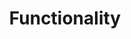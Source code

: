 ---
title: "Functionality"
linkTitle: "Functionality"
weight: 1
description: >
  (.... to be added, check front about the mod page for quote)
---